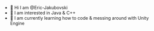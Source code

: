 - 👋 Hi I am @Eric-Jakubovski
- 👀 I am interested in Java & C++
- 🌱 I am currently learning how to code & messing around with Unity Engine

